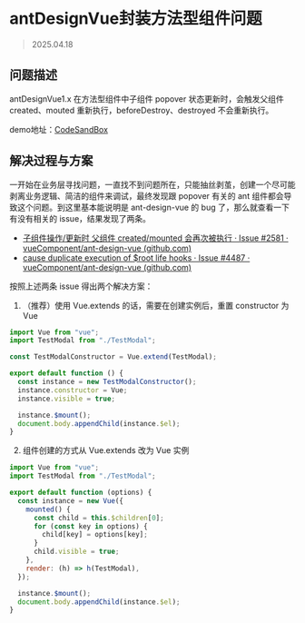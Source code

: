 # antDesignVue封装方法型组件问题

> 2025.04.18

## 问题描述

antDesignVue1.x 在方法型组件中子组件 popover 状态更新时，会触发父组件 created、mouted 重新执行，beforeDestroy、destroyed 不会重新执行。

demo地址：[CodeSandBox](https://codesandbox.io/p/sandbox/3t62w4)



## 解决过程与方案

一开始在业务层寻找问题，一直找不到问题所在，只能抽丝剥茧，创建一个尽可能剥离业务逻辑、简洁的组件来调试，最终发现跟 popover 有关的 ant 组件都会导致这个问题。到这里基本能说明是 ant-design-vue 的 bug 了，那么就查看一下有没有相关的 issue，结果发现了两条。

- [子组件操作/更新时 父组件 created/mounted 会再次被执行 · Issue #2581 · vueComponent/ant-design-vue (github.com)](https://github.com/vueComponent/ant-design-vue/issues/2581)
- [ cause duplicate execution of $root life hooks · Issue #4487 · vueComponent/ant-design-vue (github.com)](https://github.com/vueComponent/ant-design-vue/issues/4487)

按照上述两条 issue 得出两个解决方案：

1. （推荐）使用 Vue.extends 的话，需要在创建实例后，重置 constructor 为 Vue

```js
import Vue from "vue";
import TestModal from "./TestModal";

const TestModalConstructor = Vue.extend(TestModal);

export default function () {
  const instance = new TestModalConstructor();
  instance.constructor = Vue;
  instance.visible = true;

  instance.$mount();
  document.body.appendChild(instance.$el);
}

```



2. 组件创建的方式从 Vue.extends 改为 Vue 实例

```js
import Vue from "vue";
import TestModal from "./TestModal";

export default function (options) {
  const instance = new Vue({
    mounted() {
      const child = this.$children[0];
      for (const key in options) {
        child[key] = options[key];
      }
      child.visible = true;
    },
    render: (h) => h(TestModal),
  });

  instance.$mount();
  document.body.appendChild(instance.$el);
}
```

